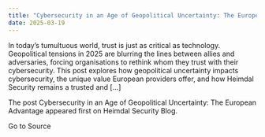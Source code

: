 ```yaml
---
title: "Cybersecurity in an Age of Geopolitical Uncertainty: The European Advantage"
date: 2025-03-19
---
```


In today’s tumultuous world, trust is just as critical as technology. Geopolitical tensions in 2025 are blurring the lines between allies and adversaries, forcing organisations to rethink whom they trust with their cybersecurity. This post explores how geopolitical uncertainty impacts cybersecurity, the unique value European providers offer, and how Heimdal Security remains a trusted and \[…\]

The post Cybersecurity in an Age of Geopolitical Uncertainty: The European Advantage appeared first on Heimdal Security Blog.

Go to Source
